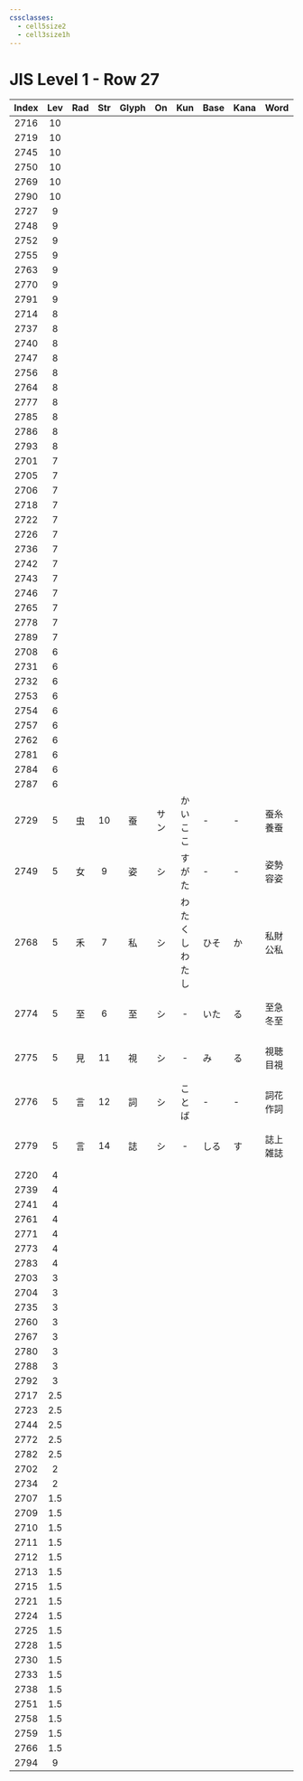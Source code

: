```yaml
---
cssclasses:
  - cell5size2
  - cell3size1h
---
```


# JIS Level 1 - Row 27

| Index | Lev | Rad | Str | Glyph | On  |     Kun     | Base | Kana | Word     | Reading     |
| :---: | :-: | :-: | :-: | :---: | :-: | :---------: | :--- | :--- | :------- | :---------- |
| 2716  | 10  |     |     |       |     |             |      |      |          |             |
| 2719  | 10  |     |     |       |     |             |      |      |          |             |
| 2745  | 10  |     |     |       |     |             |      |      |          |             |
| 2750  | 10  |     |     |       |     |             |      |      |          |             |
| 2769  | 10  |     |     |       |     |             |      |      |          |             |
| 2790  | 10  |     |     |       |     |             |      |      |          |             |
| 2727  |  9  |     |     |       |     |             |      |      |          |             |
| 2748  |  9  |     |     |       |     |             |      |      |          |             |
| 2752  |  9  |     |     |       |     |             |      |      |          |             |
| 2755  |  9  |     |     |       |     |             |      |      |          |             |
| 2763  |  9  |     |     |       |     |             |      |      |          |             |
| 2770  |  9  |     |     |       |     |             |      |      |          |             |
| 2791  |  9  |     |     |       |     |             |      |      |          |             |
| 2714  |  8  |     |     |       |     |             |      |      |          |             |
| 2737  |  8  |     |     |       |     |             |      |      |          |             |
| 2740  |  8  |     |     |       |     |             |      |      |          |             |
| 2747  |  8  |     |     |       |     |             |      |      |          |             |
| 2756  |  8  |     |     |       |     |             |      |      |          |             |
| 2764  |  8  |     |     |       |     |             |      |      |          |             |
| 2777  |  8  |     |     |       |     |             |      |      |          |             |
| 2785  |  8  |     |     |       |     |             |      |      |          |             |
| 2786  |  8  |     |     |       |     |             |      |      |          |             |
| 2793  |  8  |     |     |       |     |             |      |      |          |             |
| 2701  |  7  |     |     |       |     |             |      |      |          |             |
| 2705  |  7  |     |     |       |     |             |      |      |          |             |
| 2706  |  7  |     |     |       |     |             |      |      |          |             |
| 2718  |  7  |     |     |       |     |             |      |      |          |             |
| 2722  |  7  |     |     |       |     |             |      |      |          |             |
| 2726  |  7  |     |     |       |     |             |      |      |          |             |
| 2736  |  7  |     |     |       |     |             |      |      |          |             |
| 2742  |  7  |     |     |       |     |             |      |      |          |             |
| 2743  |  7  |     |     |       |     |             |      |      |          |             |
| 2746  |  7  |     |     |       |     |             |      |      |          |             |
| 2765  |  7  |     |     |       |     |             |      |      |          |             |
| 2778  |  7  |     |     |       |     |             |      |      |          |             |
| 2789  |  7  |     |     |       |     |             |      |      |          |             |
| 2708  |  6  |     |     |       |     |             |      |      |          |             |
| 2731  |  6  |     |     |       |     |             |      |      |          |             |
| 2732  |  6  |     |     |       |     |             |      |      |          |             |
| 2753  |  6  |     |     |       |     |             |      |      |          |             |
| 2754  |  6  |     |     |       |     |             |      |      |          |             |
| 2757  |  6  |     |     |       |     |             |      |      |          |             |
| 2762  |  6  |     |     |       |     |             |      |      |          |             |
| 2781  |  6  |     |     |       |     |             |      |      |          |             |
| 2784  |  6  |     |     |       |     |             |      |      |          |             |
| 2787  |  6  |     |     |       |     |             |      |      |          |             |
| 2729  |  5  |  虫  | 10  |   蚕   | サン  |  かいこ<br>こ   | -    | -    | 蚕糸<br>養蚕 | さんし<br>ようさん |
| 2749  |  5  |  女  |  9  |   姿   |  シ  |     すがた     | -    | -    | 姿勢<br>容姿 | しせい<br>ようし  |
| 2768  |  5  |  禾  |  7  |   私   |  シ  | わたくし<br>わたし | ひそ   | か    | 私財<br>公私 | しざい<br>こうし  |
| 2774  |  5  |  至  |  6  |   至   |  シ  |      -      | いた   | る    | 至急<br>冬至 | しきゅう<br>とうじ |
| 2775  |  5  |  見  | 11  |   視   |  シ  |      -      | み    | る    | 視聴<br>目視 | しちょう<br>もくし |
| 2776  |  5  |  言  | 12  |   詞   |  シ  |     ことば     | -    | -    | 詞花<br>作詞 | しか<br>さくし   |
| 2779  |  5  |  言  | 14  |   誌   |  シ  |      -      | しる   | す    | 誌上<br>雑誌 | しじょう<br>ざっし |
| 2720  |  4  |     |     |       |     |             |      |      |          |             |
| 2739  |  4  |     |     |       |     |             |      |      |          |             |
| 2741  |  4  |     |     |       |     |             |      |      |          |             |
| 2761  |  4  |     |     |       |     |             |      |      |          |             |
| 2771  |  4  |     |     |       |     |             |      |      |          |             |
| 2773  |  4  |     |     |       |     |             |      |      |          |             |
| 2783  |  4  |     |     |       |     |             |      |      |          |             |
| 2703  |  3  |     |     |       |     |             |      |      |          |             |
| 2704  |  3  |     |     |       |     |             |      |      |          |             |
| 2735  |  3  |     |     |       |     |             |      |      |          |             |
| 2760  |  3  |     |     |       |     |             |      |      |          |             |
| 2767  |  3  |     |     |       |     |             |      |      |          |             |
| 2780  |  3  |     |     |       |     |             |      |      |          |             |
| 2788  |  3  |     |     |       |     |             |      |      |          |             |
| 2792  |  3  |     |     |       |     |             |      |      |          |             |
| 2717  | 2.5 |     |     |       |     |             |      |      |          |             |
| 2723  | 2.5 |     |     |       |     |             |      |      |          |             |
| 2744  | 2.5 |     |     |       |     |             |      |      |          |             |
| 2772  | 2.5 |     |     |       |     |             |      |      |          |             |
| 2782  | 2.5 |     |     |       |     |             |      |      |          |             |
| 2702  |  2  |     |     |       |     |             |      |      |          |             |
| 2734  |  2  |     |     |       |     |             |      |      |          |             |
| 2707  | 1.5 |     |     |       |     |             |      |      |          |             |
| 2709  | 1.5 |     |     |       |     |             |      |      |          |             |
| 2710  | 1.5 |     |     |       |     |             |      |      |          |             |
| 2711  | 1.5 |     |     |       |     |             |      |      |          |             |
| 2712  | 1.5 |     |     |       |     |             |      |      |          |             |
| 2713  | 1.5 |     |     |       |     |             |      |      |          |             |
| 2715  | 1.5 |     |     |       |     |             |      |      |          |             |
| 2721  | 1.5 |     |     |       |     |             |      |      |          |             |
| 2724  | 1.5 |     |     |       |     |             |      |      |          |             |
| 2725  | 1.5 |     |     |       |     |             |      |      |          |             |
| 2728  | 1.5 |     |     |       |     |             |      |      |          |             |
| 2730  | 1.5 |     |     |       |     |             |      |      |          |             |
| 2733  | 1.5 |     |     |       |     |             |      |      |          |             |
| 2738  | 1.5 |     |     |       |     |             |      |      |          |             |
| 2751  | 1.5 |     |     |       |     |             |      |      |          |             |
| 2758  | 1.5 |     |     |       |     |             |      |      |          |             |
| 2759  | 1.5 |     |     |       |     |             |      |      |          |             |
| 2766  | 1.5 |     |     |       |     |             |      |      |          |             |
| 2794  |  9  |     |     |       |     |             |      |      |          |             |
